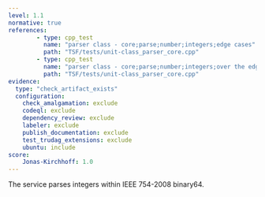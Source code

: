 ```yaml
---
level: 1.1
normative: true
references:
        - type: cpp_test
          name: "parser class - core;parse;number;integers;edge cases"
          path: "TSF/tests/unit-class_parser_core.cpp"
        - type: cpp_test
          name: "parser class - core;parse;number;integers;over the edge cases"
          path: "TSF/tests/unit-class_parser_core.cpp"
evidence:
  type: "check_artifact_exists"
  configuration:
    check_amalgamation: exclude
    codeql: exclude
    dependency_review: exclude
    labeler: exclude
    publish_documentation: exclude
    test_trudag_extensions: exclude
    ubuntu: include
score:
    Jonas-Kirchhoff: 1.0
---
```


The service parses integers within IEEE 754-2008 binary64.